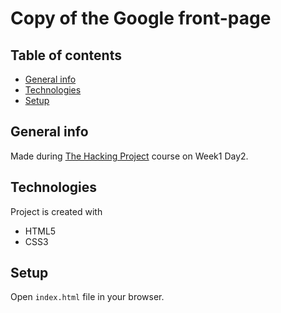 # Copy of the Google front-page

## Table of contents
* [General info](#general-info)
* [Technologies](#technologies)
* [Setup](#setup)

## General info
Made during [The Hacking Project](https://www.thehackingproject.org) course on Week1 Day2.

## Technologies
Project is created with
- HTML5
- CSS3

## Setup
Open `index.html` file in your browser.
